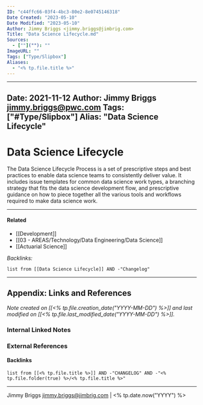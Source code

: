 ```yaml
---
ID: "c44ffc66-03f4-4bc3-80e2-8e0745146318"
Date Created: "2023-05-10"
Date Modified: "2023-05-10"
Author: Jimmy Briggs <jimmy.briggs@jimbrig.com>
Title: "Data Science Lifecycle.md"
Sources: 
  - [""](""): ""
ImageURL: ""
Tags: ["Type/Slipbox"]
Aliases:
  - "<% tp.file.title %>"
---
```


---
Date: 2021-11-12
Author: Jimmy Briggs <jimmy.briggs@pwc.com>
Tags: ["#Type/Slipbox"]
Alias: "Data Science Lifecycle"
---

# Data Science Lifecycle

The Data Science Lifecycle Process is a set of prescriptive steps and best practices to enable data science teams to consistently deliver value. It includes issue templates for common data science work types, a branching strategy that fits the data science development flow, and prescriptive guidance on how to piece together all the various tools and workflows required to make data science work.

***

#### Related

- [[Development]]
- [[03 - AREAS/Technology/Data Engineering/Data Science]]
- [[Actuarial Science]]

*Backlinks:*

```dataview
list from [[Data Science Lifecycle]] AND -"Changelog"
```

***

## Appendix: Links and References

*Note created on [[<% tp.file.creation_date("YYYY-MM-DD") %>]] and last modified on [[<% tp.file.last_modified_date("YYYY-MM-DD") %>]].*

### Internal Linked Notes

### External References

#### Backlinks

```dataview
list from [[<% tp.file.title %>]] AND -"CHANGELOG" AND -"<% tp.file.folder(true) %>/<% tp.file.title %>"
```


***

Jimmy Briggs <jimmy.briggs@jimbrig.com> | <% tp.date.now("YYYY") %>